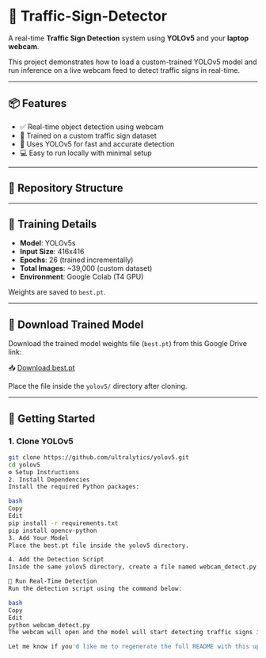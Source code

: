 # 🚦 Traffic-Sign-Detector

A real-time **Traffic Sign Detection** system using **YOLOv5** and your **laptop webcam**.

This project demonstrates how to load a custom-trained YOLOv5 model and run inference on a live webcam feed to detect traffic signs in real-time.

---

## 📦 Features

- ✅ Real-time object detection using webcam
- 🚗 Trained on a custom traffic sign dataset
- 🧠 Uses YOLOv5 for fast and accurate detection
- 💻 Easy to run locally with minimal setup

---

## 📁 Repository Structure


---

## 🧠 Training Details

- **Model**: YOLOv5s
- **Input Size**: 416x416
- **Epochs**: 26 (trained incrementally)
- **Total Images**: ~39,000 (custom dataset)
- **Environment**: Google Colab (T4 GPU)

Weights are saved to `best.pt`.

---

## 🔽 Download Trained Model

Download the trained model weights file (`best.pt`) from this Google Drive link:

📥 [Download best.pt](https://drive.google.com/drive/folders/1FAYX2EP78fVPvhz_D7nkGnJx7zUq53h3?usp=drive_link)

Place the file inside the `yolov5/` directory after cloning.

---

## 🚀 Getting Started

### 1. Clone YOLOv5

```bash
git clone https://github.com/ultralytics/yolov5.git
cd yolov5
⚙️ Setup Instructions
2. Install Dependencies
Install the required Python packages:

bash
Copy
Edit
pip install -r requirements.txt
pip install opencv-python
3. Add Your Model
Place the best.pt file inside the yolov5 directory.

4. Add the Detection Script
Inside the same yolov5 directory, create a file named webcam_detect.py. You can find the sample code for this script later in the README.

🧪 Run Real-Time Detection
Run the detection script using the command below:

bash
Copy
Edit
python webcam_detect.py
The webcam will open and the model will start detecting traffic signs in real time.

Let me know if you'd like me to regenerate the full README with this updated formatting!









